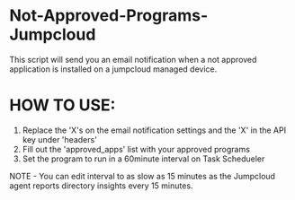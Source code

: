 # Not-Approved-Programs-Jumpcloud
This script will send you an email notification when a not approved application is installed on a jumpcloud managed device. 

# HOW TO USE: 

1) Replace the 'X's on the email notification settings and the 'X' in the API key under 'headers' 
2) Fill out the 'approved_apps' list with your approved programs
3) Set the program to run in a 60minute interval on Task Schedueler


NOTE - You can edit interval to as slow as 15 minutes as the Jumpcloud agent reports directory insights every 15 minutes. 
